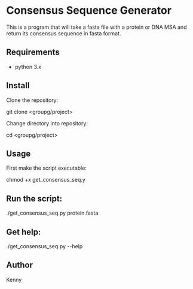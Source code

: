 # Consensus Sequence Generator

This is a program that will take a fasta file with a protein or DNA MSA and return its consensus sequence in fasta format.

## Requirements
* python 3.x

## Install

Clone the repository:

git clone <groupg/project>

Change directory into repository:

cd <groupg/project> 

## Usage

First make the script executable:

chmod +x get_consensus_seq.y 
## Run the script:
./get_consensus_seq.py protein.fasta
## Get help:

./get_consensus_seq.py --help 

## Author
Kenny
